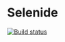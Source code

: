 # Selenide

[![Build status](https://ci.appveyor.com/api/projects/status/vua2t2igr3apwydm?svg=true)](https://ci.appveyor.com/project/AlenaLeskina/selenide)
